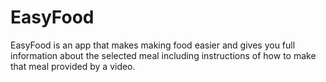 # EasyFood
EasyFood is an app that makes making food easier and gives you full information about the selected meal including instructions of how to make that meal provided by a video.


